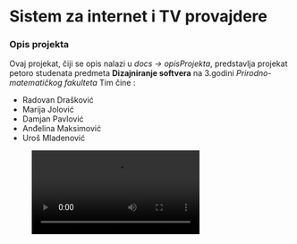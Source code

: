 # Sistem za internet i TV provajdere

### Opis projekta

Ovaj projekat, čiji se opis nalazi u _docs -> opisProjekta_, predstavlja projekat petoro studenata predmeta **Dizajniranje softvera** na 3.godini _Prirodno-matematičkog fakulteta_
Tim čine :
- Radovan Drašković 
- Marija Jolović 
- Damjan Pavlović
- Anđelina Maksimović
- Uroš Mladenović 

<figure class="video_container">
 <video controls="true" allowfullscreen="true">
 <source src="./docs/video.mp4" type="video/mp4">
 </video>
</figure>